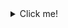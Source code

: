 <details>
 <summary>Click me!</summary>
 <h1 align="center">Hola <img src="https://raw.githubusercontent.com/ABSphreak/ABSphreak/master/gifs/Hi.gif" width="30px"> </h1> 
 <h4 align="center">Mi nombre es Ricardo Coronado y soy estudiante de Ingeniería civil en Informática.</h4>
 <h4 align="center">Me interesa la ciencia de datos, inteligencia artificial y el procesamiento de lenguaje natural.</h4>
 <div> [![Spotify](https://novatorem-xi-eight.vercel.app/api/spotify)](https://open.spotify.com/user/12131343117) </div>
</details>
